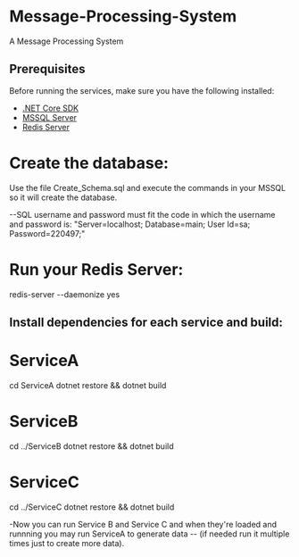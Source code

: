 # Message-Processing-System
A Message Processing System


## Prerequisites

Before running the services, make sure you have the following installed:

- [.NET Core SDK](https://dotnet.microsoft.com/download)
- [MSSQL Server](https://www.microsoft.com/en-us/sql-server/sql-server-downloads)
- [Redis Server](https://redis.io/download)

# Create the database:
Use the file Create_Schema.sql and execute the commands in your MSSQL so it will create the database.

--SQL username and password must fit the code in which the username and password is:
"Server=localhost; Database=main; User Id=sa; Password=220497;"



# Run your Redis Server:
redis-server --daemonize yes

## Install dependencies for each service and build:

# ServiceA
cd ServiceA
dotnet restore && dotnet build

# ServiceB
cd ../ServiceB
dotnet restore && dotnet build

# ServiceC
cd ../ServiceC
dotnet restore && dotnet build

-Now you can run Service B and Service C and when they're loaded and runnning you may run ServiceA to generate data --
(if needed run it multiple times just to create more data).



